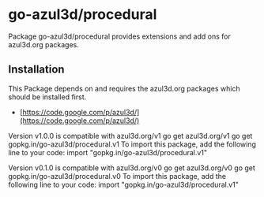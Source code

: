 go-azul3d/procedural
====================

Package go-azul3d/procedural provides extensions and add ons for azul3d.org packages. 


Installation
------------

This Package depends on and requires the azul3d.org packages which should be installed first.
  * [https://code.google.com/p/azul3d/](https://code.google.com/p/azul3d/)

Version v1.0.0 is compatible with azul3d.org/v1
	go get azul3d.org/v1
	go get gopkg.in/go-azul3d/procedural.v1
To import this package, add the following line to your code:
    import "gopkg.in/go-azul3d/procedural.v1"

Version v0.1.0 is compatible with azul3d.org/v0
	go get azul3d.org/v0
	go get gopkg.in/go-azul3d/procedural.v0
To import this package, add the following line to your code:
    import "gopkg.in/go-azul3d/procedural.v1"
